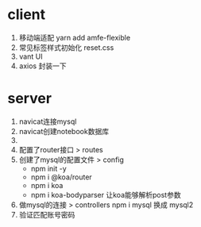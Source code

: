 # client
1. 移动端适配   yarn add amfe-flexible
2. 常见标签样式初始化   reset.css
3. vant UI
4. axios 封装一下

# server
1. navicat连接mysql
2. navicat创建notebook数据库
3. 
4. 配置了router接口 > routes
5. 创建了mysql的配置文件 > config  
    - npm init -y
    - npm i @koa/router
    - npm i koa
    - npm i koa-bodyparser 让koa能够解析post参数
6. 做mysql的连接 > controllers      npm i mysql  换成 mysql2
7. 验证匹配账号密码